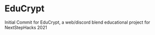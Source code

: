 # EduCrypt
Initial Commit for EduCrypt, a web/discord blend educational project for NextStepHacks 2021
